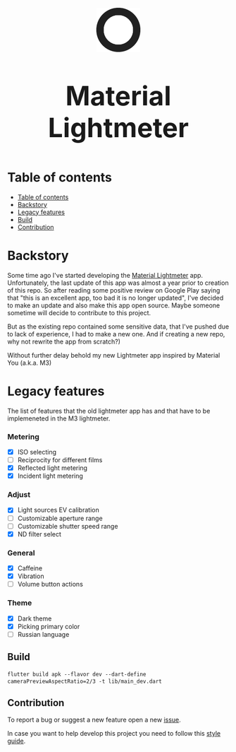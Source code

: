 <p align="center">
  <img src="assets/launcher_icon_circle.png" width="100" height="100">
</p>
<p align="center", style="font-size:60px;">
  <b>Material Lightmeter</b>
</p>

# Table of contents

- [Table of contents](#table-of-contents)
- [Backstory](#backstory)
- [Legacy features](#legacy-features)
- [Build](#build)
- [Contribution](#contribution)

# Backstory

Some time ago I've started developing the [Material Lightmeter](https://play.google.com/store/apps/details?id=com.vodemn.lightmeter&hl=en&gl=US) app. Unfortunately, the last update of this app was almost a year prior to creation of this repo. So after reading some positive review on Google Play saying that "this is an excellent app, too bad it is no longer updated", I've decided to make an update and also make this app open source. Maybe someone sometime will decide to contribute to this project.

But as the existing repo contained some sensitive data, that I've pushed due to lack of experience, I had to make a new one. And if creating a new repo, why not rewrite the app from scratch?)

Without further delay behold my new Lightmeter app inspired by Material You (a.k.a. M3)

# Legacy features

The list of features that the old lightmeter app has and that have to be implemeneted in the M3 lightmeter.

### Metering
- [x] ISO selecting
- [ ] Reciprocity for different films
- [x] Reflected light metering
- [x] Incident light metering

### Adjust
- [x] Light sources EV calibration
- [ ] Customizable aperture range
- [ ] Customizable shutter speed range
- [x] ND filter select

### General
- [x] Caffeine
- [x] Vibration
- [ ] Volume button actions

### Theme
- [x] Dark theme
- [x] Picking primary color
- [ ] Russian language

## Build

```
flutter build apk --flavor dev --dart-define cameraPreviewAspectRatio=2/3 -t lib/main_dev.dart
```

## Contribution

To report a bug or suggest a new feature open a new [issue](https://github.com/vodemn/m3_lightmeter/issues).

In case you want to help develop this project you need to follow this [style guide](doc/style_guide.md).
